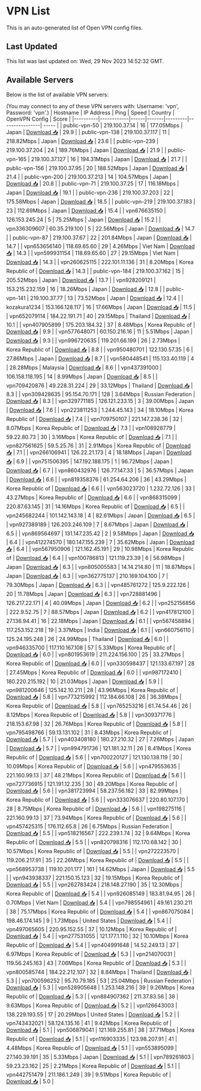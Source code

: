 # VPN List

This is an auto-generated list of Open VPN config files.

## Last Updated

This list was last updated on: Wed, 29 Nov 2023 14:52:32 GMT.

## Available Servers

Below is the list of available VPN servers:

(You may connect to any of these VPN servers with: Username: 'vpn', Password: 'vpn'.)
| Hostname | IP Address | Ping | Speed | Country | OpenVPN Config | Score |
|----------|------------|------|-------|---------|----------------| ----- |
| public-vpn-50 | 219.100.37.14 | 16 | 177.05Mbps | Japan | [Download 📥](./configs/server_0_JP.ovpn) | 29.9 |
| public-vpn-138 | 219.100.37.117 | 11 | 218.82Mbps | Japan | [Download 📥](./configs/server_1_JP.ovpn) | 23.6 |
| public-vpn-239 | 219.100.37.204 | 24 | 189.76Mbps | Japan | [Download 📥](./configs/server_2_JP.ovpn) | 21.9 |
| public-vpn-165 | 219.100.37.127 | 16 | 194.31Mbps | Japan | [Download 📥](./configs/server_3_JP.ovpn) | 21.7 |
| public-vpn-156 | 219.100.37.95 | 20 | 188.52Mbps | Japan | [Download 📥](./configs/server_4_JP.ovpn) | 21.4 |
| public-vpn-200 | 219.100.37.213 | 14 | 104.57Mbps | Japan | [Download 📥](./configs/server_5_JP.ovpn) | 20.8 |
| public-vpn-71 | 219.100.37.25 | 17 | 116.18Mbps | Japan | [Download 📥](./configs/server_6_JP.ovpn) | 19.1 |
| public-vpn-236 | 219.100.37.203 | 22 | 175.58Mbps | Japan | [Download 📥](./configs/server_7_JP.ovpn) | 18.5 |
| public-vpn-219 | 219.100.37.183 | 23 | 112.69Mbps | Japan | [Download 📥](./configs/server_8_JP.ovpn) | 15.4 |
| vpn676635150 | 126.153.245.24 | 5 | 75.25Mbps | Japan | [Download 📥](./configs/server_9_JP.ovpn) | 15.2 |
| vpn336309607 | 60.35.219.100 | 5 | 22.56Mbps | Japan | [Download 📥](./configs/server_10_JP.ovpn) | 14.7 |
| public-vpn-87 | 219.100.37.67 | 22 | 201.84Mbps | Japan | [Download 📥](./configs/server_11_JP.ovpn) | 14.7 |
| vpn653656140 | 118.69.65.60 | 29 | 4.26Mbps | Viet Nam | [Download 📥](./configs/server_12_VN.ovpn) | 14.3 |
| vpn599931154 | 118.69.65.60 | 27 | 29.15Mbps | Viet Nam | [Download 📥](./configs/server_13_VN.ovpn) | 14.3 |
| vpn260625115 | 222.101.11.136 | 31 | 8.20Mbps | Korea Republic of | [Download 📥](./configs/server_14_KR.ovpn) | 14.3 |
| public-vpn-184 | 219.100.37.162 | 15 | 205.52Mbps | Japan | [Download 📥](./configs/server_15_JP.ovpn) | 13.7 |
| vpn928209121 | 153.215.232.159 | 16 | 18.26Mbps | Japan | [Download 📥](./configs/server_16_JP.ovpn) | 12.8 |
| public-vpn-141 | 219.100.37.77 | 13 | 73.52Mbps | Japan | [Download 📥](./configs/server_17_JP.ovpn) | 12.4 |
| kozakura1234 | 153.166.128.117 | 16 | 17.66Mbps | Japan | [Download 📥](./configs/server_18_JP.ovpn) | 11.5 |
| vpn652079114 | 184.22.191.71 | 40 | 29.15Mbps | Thailand | [Download 📥](./configs/server_19_TH.ovpn) | 10.1 |
| vpn407905899 | 175.203.184.32 | 37 | 8.48Mbps | Korea Republic of | [Download 📥](./configs/server_20_KR.ovpn) | 9.9 |
| vpn577648071 | 60.150.216.16 | 11 | 5.51Mbps | Japan | [Download 📥](./configs/server_21_JP.ovpn) | 9.3 |
| vpn996720635 | 119.201.66.199 | 26 | 2.73Mbps | Korea Republic of | [Download 📥](./configs/server_22_KR.ovpn) | 8.8 |
| vpn950480701 | 122.130.57.35 | 6 | 27.86Mbps | Japan | [Download 📥](./configs/server_23_JP.ovpn) | 8.7 |
| vpn580448541 | 115.133.40.119 | 4 | 28.28Mbps | Malaysia | [Download 📥](./configs/server_24_MY.ovpn) | 8.6 |
| vpn437391000 | 106.158.118.195 | 14 | 8.99Mbps | Japan | [Download 📥](./configs/server_25_JP.ovpn) | 8.5 |
| vpn709420876 | 49.228.31.224 | 29 | 33.12Mbps | Thailand | [Download 📥](./configs/server_26_TH.ovpn) | 8.3 |
| vpn309428635 | 95.154.70.171 | 128 | 3.64Mbps | Russian Federation | [Download 📥](./configs/server_27_RU.ovpn) | 8.3 |
| vpn329771185 | 126.121.233.15 | 3 | 39.00Mbps | Japan | [Download 📥](./configs/server_28_JP.ovpn) | 7.6 |
| vpn223811253 | 1.244.45.143 | 34 | 18.10Mbps | Korea Republic of | [Download 📥](./configs/server_29_KR.ovpn) | 7.4 |
| vpn709750107 | 221.147.238.36 | 32 | 8.07Mbps | Korea Republic of | [Download 📥](./configs/server_30_KR.ovpn) | 7.3 |
| vpn108928779 | 59.22.80.73 | 30 | 3.16Mbps | Korea Republic of | [Download 📥](./configs/server_31_KR.ovpn) | 7.1 |
| vpn827561625 | 59.5.25.76 | 31 | 2.91Mbps | Korea Republic of | [Download 📥](./configs/server_32_KR.ovpn) | 7.1 |
| vpn266106941 | 126.22.21.173 | 4 | 18.18Mbps | Japan | [Download 📥](./configs/server_33_JP.ovpn) | 6.9 |
| vpn751506395 | 147.192.188.175 | 1 | 96.72Mbps | Japan | [Download 📥](./configs/server_34_JP.ovpn) | 6.7 |
| vpn860432976 | 126.77.147.33 | 5 | 36.57Mbps | Japan | [Download 📥](./configs/server_35_JP.ovpn) | 6.6 |
| vpn819358376 | 61.254.64.206 | 36 | 43.29Mbps | Korea Republic of | [Download 📥](./configs/server_36_KR.ovpn) | 6.6 |
| vpn563023720 | 1.232.72.126 | 33 | 43.27Mbps | Korea Republic of | [Download 📥](./configs/server_37_KR.ovpn) | 6.6 |
| vpn868315099 | 220.87.63.145 | 31 | 14.16Mbps | Korea Republic of | [Download 📥](./configs/server_38_KR.ovpn) | 6.5 |
| vpn245682244 | 101.142.143.18 | 4 | 82.61Mbps | Japan | [Download 📥](./configs/server_39_JP.ovpn) | 6.5 |
| vpn927389189 | 126.203.246.109 | 7 | 8.67Mbps | Japan | [Download 📥](./configs/server_40_JP.ovpn) | 6.5 |
| vpn869564697 | 131.147.235.42 | 2 | 9.58Mbps | Japan | [Download 📥](./configs/server_41_JP.ovpn) | 6.4 |
| vpn412274570 | 180.147.155.239 | 7 | 35.62Mbps | Japan | [Download 📥](./configs/server_42_JP.ovpn) | 6.4 |
| vpn567950906 | 121.162.45.191 | 29 | 10.98Mbps | Korea Republic of | [Download 📥](./configs/server_43_KR.ovpn) | 6.4 |
| vpn100786813 | 121.119.23.39 | 6 | 56.98Mbps | Japan | [Download 📥](./configs/server_44_JP.ovpn) | 6.3 |
| vpn805005583 | 14.14.214.80 | 11 | 18.87Mbps | Japan | [Download 📥](./configs/server_45_JP.ovpn) | 6.3 |
| vpn362775137 | 210.169.104.100 | 7 | 79.30Mbps | Japan | [Download 📥](./configs/server_46_JP.ovpn) | 6.3 |
| vpn485761272 | 125.9.222.126 | 20 | 11.78Mbps | Japan | [Download 📥](./configs/server_47_JP.ovpn) | 6.3 |
| vpn728881496 | 126.217.22.171 | 4 | 40.09Mbps | Japan | [Download 📥](./configs/server_48_JP.ovpn) | 6.2 |
| vpn252156856 | 222.9.52.75 | 7 | 88.57Mbps | Japan | [Download 📥](./configs/server_49_JP.ovpn) | 6.2 |
| vpn417812100 | 27.136.94.41 | 16 | 22.18Mbps | Japan | [Download 📥](./configs/server_50_JP.ovpn) | 6.1 |
| vpn567458894 | 117.253.152.218 | 19 | 3.37Mbps | India | [Download 📥](./configs/server_51_IN.ovpn) | 6.1 |
| vpn660756110 | 125.24.195.248 | 26 | 24.99Mbps | Thailand | [Download 📥](./configs/server_52_TH.ovpn) | 6.0 |
| vpn946335700 | 117.110.167.108 | 57 | 5.33Mbps | Korea Republic of | [Download 📥](./configs/server_53_KR.ovpn) | 6.0 |
| vpn801953619 | 211.224.156.100 | 25 | 33.27Mbps | Korea Republic of | [Download 📥](./configs/server_54_KR.ovpn) | 6.0 |
| vpn330598437 | 121.133.67.197 | 28 | 27.45Mbps | Korea Republic of | [Download 📥](./configs/server_55_KR.ovpn) | 6.0 |
| vpn987172410 | 180.220.215.192 | 10 | 21.03Mbps | Japan | [Download 📥](./configs/server_56_JP.ovpn) | 5.9 |
| vpn981200646 | 125.142.10.211 | 28 | 43.96Mbps | Korea Republic of | [Download 📥](./configs/server_57_KR.ovpn) | 5.8 |
| vpn773215992 | 112.184.66.108 | 26 | 36.38Mbps | Korea Republic of | [Download 📥](./configs/server_58_KR.ovpn) | 5.8 |
| vpn765253216 | 61.74.54.46 | 26 | 8.12Mbps | Korea Republic of | [Download 📥](./configs/server_59_KR.ovpn) | 5.8 |
| vpn309371776 | 218.153.67.98 | 32 | 26.76Mbps | Korea Republic of | [Download 📥](./configs/server_60_KR.ovpn) | 5.8 |
| vpn795498766 | 59.13.131.102 | 31 | 8.43Mbps | Korea Republic of | [Download 📥](./configs/server_61_KR.ovpn) | 5.7 |
| vpn403408180 | 180.27.210.32 | 27 | 7.26Mbps | Japan | [Download 📥](./configs/server_62_JP.ovpn) | 5.7 |
| vpn994791736 | 121.181.32.11 | 26 | 8.41Mbps | Korea Republic of | [Download 📥](./configs/server_63_KR.ovpn) | 5.6 |
| vpn700220127 | 121.130.138.119 | 30 | 10.09Mbps | Korea Republic of | [Download 📥](./configs/server_64_KR.ovpn) | 5.6 |
| vpn479553635 | 221.160.99.13 | 37 | 48.21Mbps | Korea Republic of | [Download 📥](./configs/server_65_KR.ovpn) | 5.6 |
| vpn727736915 | 121.191.12.235 | 30 | 49.20Mbps | Korea Republic of | [Download 📥](./configs/server_66_KR.ovpn) | 5.6 |
| vpn381723994 | 58.237.56.182 | 33 | 82.99Mbps | Korea Republic of | [Download 📥](./configs/server_67_KR.ovpn) | 5.6 |
| vpn333076637 | 220.80.107.170 | 28 | 8.75Mbps | Korea Republic of | [Download 📥](./configs/server_68_KR.ovpn) | 5.6 |
| vpn198275116 | 221.160.99.13 | 37 | 73.94Mbps | Korea Republic of | [Download 📥](./configs/server_69_KR.ovpn) | 5.6 |
| vpn457425315 | 176.112.65.8 | 26 | 6.75Mbps | Russian Federation | [Download 📥](./configs/server_70_RU.ovpn) | 5.5 |
| vpn518216567 | 222.239.1.74 | 32 | 9.64Mbps | Korea Republic of | [Download 📥](./configs/server_71_KR.ovpn) | 5.5 |
| vpn820798316 | 112.170.68.142 | 30 | 10.57Mbps | Korea Republic of | [Download 📥](./configs/server_72_KR.ovpn) | 5.5 |
| vpn272223570 | 119.206.217.91 | 35 | 22.26Mbps | Korea Republic of | [Download 📥](./configs/server_73_KR.ovpn) | 5.5 |
| vpn568953738 | 119.10.201.177 | 161 | 14.62Mbps | Japan | [Download 📥](./configs/server_74_JP.ovpn) | 5.5 |
| vpn943938337 | 221.150.15.123 | 32 | 19.15Mbps | Korea Republic of | [Download 📥](./configs/server_75_KR.ovpn) | 5.5 |
| vpn262783424 | 218.148.27.190 | 35 | 12.30Mbps | Korea Republic of | [Download 📥](./configs/server_76_KR.ovpn) | 5.4 |
| vpn926085149 | 183.81.94.95 | 26 | 0.70Mbps | Viet Nam | [Download 📥](./configs/server_77_VN.ovpn) | 5.4 |
| vpn798554961 | 49.161.230.211 | 38 | 75.17Mbps | Korea Republic of | [Download 📥](./configs/server_78_KR.ovpn) | 5.4 |
| vpn867075084 | 198.46.174.145 | 9 | 1.73Mbps | United States | [Download 📥](./configs/server_79_US.ovpn) | 5.4 |
| vpn497065605 | 220.95.152.55 | 37 | 10.12Mbps | Korea Republic of | [Download 📥](./configs/server_80_KR.ovpn) | 5.4 |
| vpn277531055 | 121.177.1.110 | 32 | 10.10Mbps | Korea Republic of | [Download 📥](./configs/server_81_KR.ovpn) | 5.4 |
| vpn404991648 | 14.52.249.13 | 37 | 6.97Mbps | Korea Republic of | [Download 📥](./configs/server_82_KR.ovpn) | 5.3 |
| vpn214070031 | 119.56.245.163 | 43 | 7.06Mbps | Korea Republic of | [Download 📥](./configs/server_83_KR.ovpn) | 5.3 |
| vpn800585744 | 184.22.212.107 | 32 | 8.84Mbps | Thailand | [Download 📥](./configs/server_84_TH.ovpn) | 5.3 |
| vpn700596252 | 95.70.79.185 | 53 | 25.04Mbps | Russian Federation | [Download 📥](./configs/server_85_RU.ovpn) | 5.3 |
| vpn528905648 | 1.253.148.216 | 39 | 9.26Mbps | Korea Republic of | [Download 📥](./configs/server_86_KR.ovpn) | 5.3 |
| vpn884907362 | 211.37.83.56 | 38 | 9.63Mbps | Korea Republic of | [Download 📥](./configs/server_87_KR.ovpn) | 5.2 |
| vpn126643003 | 138.229.193.55 | 17 | 20.29Mbps | United States | [Download 📥](./configs/server_88_US.ovpn) | 5.2 |
| vpn743432021 | 58.124.135.16 | 41 | 9.42Mbps | Korea Republic of | [Download 📥](./configs/server_89_KR.ovpn) | 5.1 |
| vpn506879041 | 121.169.255.81 | 38 | 37.71Mbps | Korea Republic of | [Download 📥](./configs/server_90_KR.ovpn) | 5.1 |
| vpn116903335 | 123.98.207.91 | 41 | 4.48Mbps | Korea Republic of | [Download 📥](./configs/server_91_KR.ovpn) | 5.1 |
| vpn553895099 | 27.140.39.191 | 35 | 5.33Mbps | Japan | [Download 📥](./configs/server_92_JP.ovpn) | 5.1 |
| vpn789261803 | 59.23.23.162 | 25 | 2.21Mbps | Korea Republic of | [Download 📥](./configs/server_93_KR.ovpn) | 5.1 |
| vpn442751479 | 211.186.1.249 | 39 | 9.51Mbps | Korea Republic of | [Download 📥](./configs/server_94_KR.ovpn) | 5.0 |
